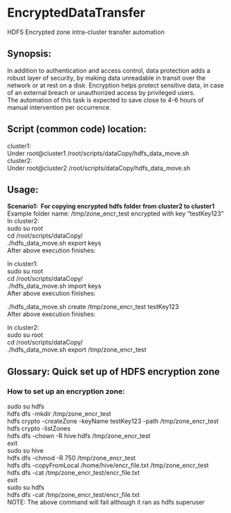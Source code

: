# EncryptedDataTransfer
HDFS Encrypted zone intra-cluster transfer automation

## Synopsis:
In addition to authentication and access control, data protection adds a robust layer of security, by making data unreadable in transit over the network or at rest on a disk. Encryption helps protect sensitive data, in case of an external breach or unauthorized access by privileged users.  
The automation of this task is expected to save close to 4-6 hours of manual intervention per occurrence.  
  
## Script (common code) location:
cluster1:  
Under root@cluster1 /root/scripts/dataCopy/hdfs_data_move.sh  
cluster2:  
Under root@cluster2 /root/scripts/dataCopy/hdfs_data_move.sh  

## Usage:
**Scenario1:  For copying encrypted hdfs folder from cluster2 to cluster1**
Example folder name: /tmp/zone_encr_test encrypted with key “testKey123”  
In cluster2:  
sudo su root  
cd /root/scripts/dataCopy/  
./hdfs_data_move.sh export keys  
After above execution finishes:  

In cluster1:  
sudo su root  
cd /root/scripts/dataCopy/  
./hdfs_data_move.sh import keys  
After above execution finishes:  

./hdfs_data_move.sh create /tmp/zone_encr_test testKey123  
After above execution finishes:  

In cluster2:  
sudo su root  
cd /root/scripts/dataCopy/  
./hdfs_data_move.sh export /tmp/zone_encr_test  




## Glossary: Quick set up of HDFS encryption zone
### How to set up an encryption zone:  
sudo su hdfs  
hdfs dfs -mkdir /tmp/zone_encr_test  
hdfs crypto -createZone -keyName testKey123 -path /tmp/zone_encr_test  
hdfs crypto -listZones  
hdfs dfs -chown -R hive:hdfs /tmp/zone_encr_test  
exit  
sudo su hive  
hdfs dfs -chmod -R 750 /tmp/zone_encr_test  
hdfs dfs -copyFromLocal /home/hive/encr_file.txt /tmp/zone_encr_test  
hdfs dfs -cat /tmp/zone_encr_test/encr_file.txt  
exit  
sudo su hdfs  
hdfs dfs -cat /tmp/zone_encr_test/encr_file.txt  
NOTE: The above command will fail although it ran as hdfs superuser  
